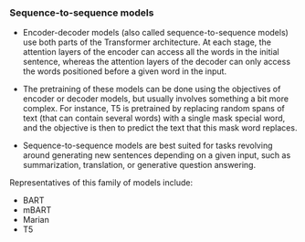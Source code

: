 ### Sequence-to-sequence models

- Encoder-decoder models (also called sequence-to-sequence models) use both parts of the Transformer architecture. At each stage, the attention layers of the encoder can access all the words in the initial sentence, whereas the attention layers of the decoder can only access the words positioned before a given word in the input.

- The pretraining of these models can be done using the objectives of encoder or decoder models, but usually involves something a bit more complex. For instance, T5 is pretrained by replacing random spans of text (that can contain several words) with a single mask special word, and the objective is then to predict the text that this mask word replaces.

- Sequence-to-sequence models are best suited for tasks revolving around generating new sentences depending on a given input, such as summarization, translation, or generative question answering.

Representatives of this family of models include:
- BART
- mBART
- Marian    
- T5